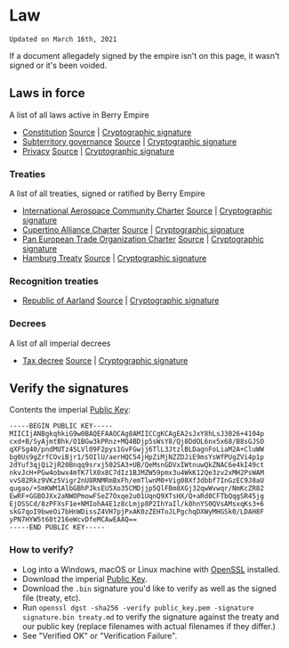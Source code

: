 # Law
`Updated on March 16th, 2021`

If a document allegadely signed by the empire isn't on this page, it wasn't signed or it's been voided.
## Laws in force
A list of all laws active in Berry Empire
<ul class="law">
  <li>
    <span><a href="./constitution">Constitution</a></span>
    <span><a href="./constitution.md" download>Source</a> | <a href="./constitution.bin" download>Cryptographic signature</a></span>
  </li>
  <li>
    <span><a href="./territory">Subterritory governance</a></span>
    <span><a href="./territory.md" download>Source</a> | <a href="./territory.bin" download>Cryptographic signature</a></span>
  </li>
  <li>
    <span><a href="./privacy">Privacy</a></span>
    <span><a href="./privacy.md" download>Source</a> | <a href="./privacy.bin" download>Cryptographic signature</a></span>
  </li>
</ul>

### Treaties
A list of all treaties, signed or ratified by Berry Empire
<ul class="law">
  <li>
    <span><a href="./treaty/1_iac_charter.html">International Aerospace Community Charter</a></span>
    <span><a href="./treaty/1_iac_charter.md" download>Source</a> | <a href="./treaty/1_iac_charter.bin" download>Cryptographic signature</a></span>
  </li>
  <li>
    <span><a href="./treaty/2_ca_charter.html">Cupertino Alliance Charter</a></span>
    <span><a href="./treaty/2_ca_charter.md" download>Source</a> | <a href="./treaty/2_ca_charter.bin" download>Cryptographic signature</a></span>
  </li>
  <li>
    <span><a href="./treaty/3_peto_charter.html">Pan European Trade Organization Charter</a></span>
    <span><a href="./treaty/3_peto_charter.md" download>Source</a> | <a href="./treaty/3_peto_charter.bin" download>Cryptographic signature</a></span>
  </li>
  <li>
    <span><a href="./treaty/4_hamburg.html">Hamburg Treaty</a></span>
    <span><a href="./treaty/4_hamburg.md" download>Source</a> | <a href="./treaty/4_hamburg.bin" download>Cryptographic signature</a></span>
  </li>
</ul>

### Recognition treaties
<ul class="law">
  <li>
    <span><a href="./recognition/aarland.html">Republic of Aarland</a></span>
    <span><a href="./recognition/aarland.md" download>Source</a> | <a href="./recognition/aarland.bin" download>Cryptographic signature</a></span>
  </li>
</ul>

### Decrees
A list of all imperial decrees
<ul class="law">
  <li>
    <span><a href="./decree/tax.html">Tax decree</a></span>
    <span><a href="./decree/tax.md" download>Source</a> | <a href="./decree/tax.bin" download>Cryptographic signature</a></span>
</ul>

## Verify the signatures
Contents the imperial <a href="./public_key.pem">Public Key</a>:
```
-----BEGIN PUBLIC KEY-----
MIICIjANBgkqhkiG9w0BAQEFAAOCAg8AMIICCgKCAgEA2sJxY8hLsJ3026+4104p
cxd+B/SyAjmtBhk/O1BGw3kPRnz+MQ4BDjp5sWsY8/Qj8DdOL6nx5x68/B8sGJSO
qXFSg40/pndMUTz4SLVl09F2pys1GvFGwjj6TlL3JtzlBLDagnFoLiaM2A+CluWW
bg0Us9gZrfCOviBjr1/5OIlU/aerHQC54jHpZiMjNZZDJiE9msYsWfPUgZVi4p1p
2dYuf3qjQi2jR20Bnqq9srxj502SA3+UB/QeMsnGDVxIWtnuwQkZNAC6e4kI49ct
nkvJcH+PGw4obwx4mTK7lX0x8C7dIz1BJMZW59pmx3u4WkK12Qe3zv2xMH2PsWAM
vvS82Rkz9VKz5Vigr2nU8RNMRmBxFh/emTlwnM0+Vig08Xf3dbbf7InGzEC9J8aU
qugao/+SmKWM1AlbGBhPJksEU5Xo35CMDjjp5QlFBm8XGj32qwWvwqr/NmKcZR82
EwRF+GGBOJXx2aNWOPmowFSeZ7Oxqe2u01UqnQ9XTsHX/Q+aRd0CFTbQqgSR45jg
EjOSSCd/8zPFXsF1e+NMIohA4E1z8cLmjp8P2IhYaIl/k8hnYS0QVsAMsxqKs3+6
skG7qoI9bweOi7bHnWDissZ4VH7pjPxAK0zZEHToJLPgchqDXWyMHGSk0/LDAH8F
yPN7HYW5t60t216eWcvDfeMCAwEAAQ==
-----END PUBLIC KEY-----
```
### How to verify?

- Log into a Windows, macOS or Linux machine with <a href="https://www.openssl.org/">OpenSSL</a> installed.
- Download the imperial <a href="./public_key.pem">Public Key</a>.
- Download the `.bin` signature you'd like to verify as well as the signed file (treaty, etc).
- Run `openssl dgst -sha256 -verify public_key.pem -signature signature.bin treaty.md` to verify the signature against the treaty and our public key (replace filenames with actual filenames if they differ.)
- See "Verified OK" or "Verification Failure".

